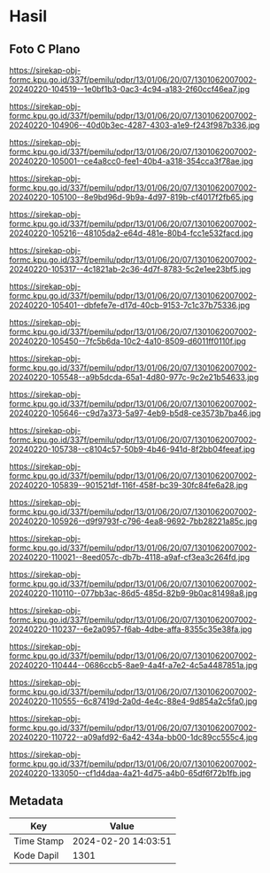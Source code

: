 # Hasil

## Foto C Plano

https://sirekap-obj-formc.kpu.go.id/337f/pemilu/pdpr/13/01/06/20/07/1301062007002-20240220-104519--1e0bf1b3-0ac3-4c94-a183-2f60ccf46ea7.jpg

https://sirekap-obj-formc.kpu.go.id/337f/pemilu/pdpr/13/01/06/20/07/1301062007002-20240220-104906--40d0b3ec-4287-4303-a1e9-f243f987b336.jpg

https://sirekap-obj-formc.kpu.go.id/337f/pemilu/pdpr/13/01/06/20/07/1301062007002-20240220-105001--ce4a8cc0-fee1-40b4-a318-354cca3f78ae.jpg

https://sirekap-obj-formc.kpu.go.id/337f/pemilu/pdpr/13/01/06/20/07/1301062007002-20240220-105100--8e9bd96d-9b9a-4d97-819b-cf4017f2fb65.jpg

https://sirekap-obj-formc.kpu.go.id/337f/pemilu/pdpr/13/01/06/20/07/1301062007002-20240220-105216--48105da2-e64d-481e-80b4-fcc1e532facd.jpg

https://sirekap-obj-formc.kpu.go.id/337f/pemilu/pdpr/13/01/06/20/07/1301062007002-20240220-105317--4c1821ab-2c36-4d7f-8783-5c2e1ee23bf5.jpg

https://sirekap-obj-formc.kpu.go.id/337f/pemilu/pdpr/13/01/06/20/07/1301062007002-20240220-105401--dbfefe7e-d17d-40cb-9153-7c1c37b75336.jpg

https://sirekap-obj-formc.kpu.go.id/337f/pemilu/pdpr/13/01/06/20/07/1301062007002-20240220-105450--7fc5b6da-10c2-4a10-8509-d6011ff0110f.jpg

https://sirekap-obj-formc.kpu.go.id/337f/pemilu/pdpr/13/01/06/20/07/1301062007002-20240220-105548--a9b5dcda-65a1-4d80-977c-9c2e21b54633.jpg

https://sirekap-obj-formc.kpu.go.id/337f/pemilu/pdpr/13/01/06/20/07/1301062007002-20240220-105646--c9d7a373-5a97-4eb9-b5d8-ce3573b7ba46.jpg

https://sirekap-obj-formc.kpu.go.id/337f/pemilu/pdpr/13/01/06/20/07/1301062007002-20240220-105738--c8104c57-50b9-4b46-941d-8f2bb04feeaf.jpg

https://sirekap-obj-formc.kpu.go.id/337f/pemilu/pdpr/13/01/06/20/07/1301062007002-20240220-105839--901521df-116f-458f-bc39-30fc84fe6a28.jpg

https://sirekap-obj-formc.kpu.go.id/337f/pemilu/pdpr/13/01/06/20/07/1301062007002-20240220-105926--d9f9793f-c796-4ea8-9692-7bb28221a85c.jpg

https://sirekap-obj-formc.kpu.go.id/337f/pemilu/pdpr/13/01/06/20/07/1301062007002-20240220-110021--8eed057c-db7b-4118-a9af-cf3ea3c264fd.jpg

https://sirekap-obj-formc.kpu.go.id/337f/pemilu/pdpr/13/01/06/20/07/1301062007002-20240220-110110--077bb3ac-86d5-485d-82b9-9b0ac81498a8.jpg

https://sirekap-obj-formc.kpu.go.id/337f/pemilu/pdpr/13/01/06/20/07/1301062007002-20240220-110237--6e2a0957-f6ab-4dbe-affa-8355c35e38fa.jpg

https://sirekap-obj-formc.kpu.go.id/337f/pemilu/pdpr/13/01/06/20/07/1301062007002-20240220-110444--0686ccb5-8ae9-4a4f-a7e2-4c5a4487851a.jpg

https://sirekap-obj-formc.kpu.go.id/337f/pemilu/pdpr/13/01/06/20/07/1301062007002-20240220-110555--6c87419d-2a0d-4e4c-88e4-9d854a2c5fa0.jpg

https://sirekap-obj-formc.kpu.go.id/337f/pemilu/pdpr/13/01/06/20/07/1301062007002-20240220-110722--a09afd92-6a42-434a-bb00-1dc89cc555c4.jpg

https://sirekap-obj-formc.kpu.go.id/337f/pemilu/pdpr/13/01/06/20/07/1301062007002-20240220-133050--cf1d4daa-4a21-4d75-a4b0-65df6f72b1fb.jpg


## Metadata

| Key        | Value               |
| ---------- | ------------------- |
| Time Stamp | 2024-02-20 14:03:51 |
| Kode Dapil | 1301                |



